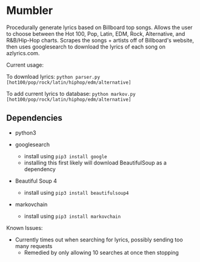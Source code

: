 # Mumbler

Procedurally generate lyrics based on Billboard top songs.
Allows the user to choose between the Hot 100, Pop, Latin, EDM, Rock, Alternative,
and R&B/Hip-Hop charts.
Scrapes the songs + artists off of Billboard's website, then uses googlesearch
to download the lyrics of each song on azlyrics.com.

Current usage:

To download lyrics:
`python parser.py [hot100/pop/rock/latin/hiphop/edm/alternative]`

To add current lyrics to database:
`python markov.py [hot100/pop/rock/latin/hiphop/edm/alternative]`

## Dependencies

- python3

- googlesearch

  - install using `pip3 install google`
  - installing this first likely will download BeautifulSoup as a dependency

- Beautiful Soup 4

  - install using `pip3 install beautifulsoup4`

- markovchain
  - install using `pip3 install markovchain`

Known Issues:

- Currently times out when searching for lyrics, possibly sending too many requests
  - Remedied by only allowing 10 searches at once then stopping
